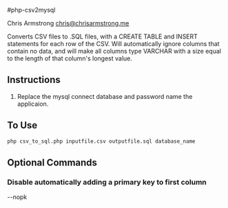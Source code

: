 #php-csv2mysql

Chris Armstrong
chris@chrisarmstrong.me
   
Converts CSV files to .SQL files, with a CREATE TABLE and INSERT statements for each row of the CSV.
Will automatically ignore columns that contain no data, and will make all columns type VARCHAR with a size equal to the length of that column's longest value.

## Instructions 
1. Replace the mysql connect database and password name the applicaion. 

## To Use

```bash
php csv_to_sql.php inputfile.csv outputfile.sql database_name
```

## Optional Commands  

### Disable automatically adding a primary key to first column  
--nopk
